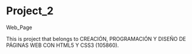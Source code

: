 # Project_2
Web_Page

This is project that belongs to CREACIÓN, PROGRAMACIÓN Y DISEÑO DE PÁGINAS WEB CON HTML5 Y CSS3 (105860).
